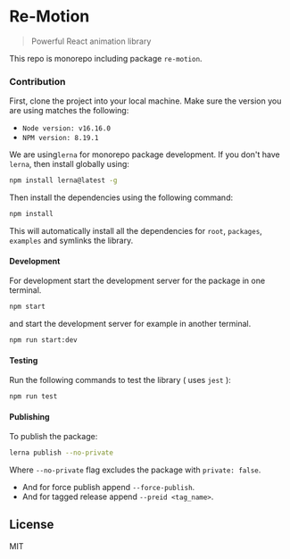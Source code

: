 # Re-Motion

> Powerful React animation library

This repo is monorepo including package `re-motion`.

### Contribution

First, clone the project into your local machine. Make sure the version you are using matches the following:

- `Node version: v16.16.0`
- `NPM version: 8.19.1`

We are using`lerna` for monorepo package development. If you don't have `lerna`, then install globally using:

```bash
npm install lerna@latest -g
```

Then install the dependencies using the following command:

```bash
npm install
```

This will automatically install all the dependencies for `root`, `packages`, `examples` and symlinks the library.

#### Development

For development start the development server for the package in one terminal.

```bash
npm start
```

and start the development server for example in another terminal.

```bash
npm run start:dev
```

#### Testing

Run the following commands to test the library ( uses `jest` ):

```bash
npm run test
```

#### Publishing

To publish the package:

```bash
lerna publish --no-private
```

Where `--no-private` flag excludes the package with `private: false`.

- And for force publish append `--force-publish`.
- And for tagged release append `--preid <tag_name>`.

## License

MIT
